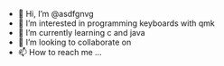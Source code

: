 - 👋 Hi, I’m @asdfgnvg
- 👀 I’m interested in programming keyboards with qmk 
- 🌱 I’m currently learning c and java 
- 💞️ I’m looking to collaborate on 
- 📫 How to reach me ...

<!---
asdfgnvg/asdfgnvg is a ✨ special ✨ repository because its `README.md` (this file) appears on your GitHub profile.
You can click the Preview link to take a look at your changes.
--->
